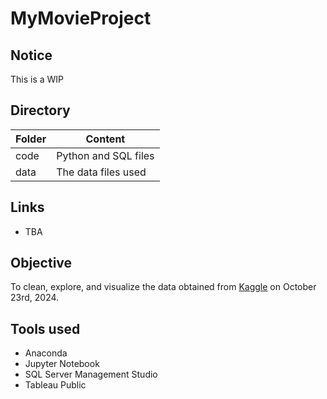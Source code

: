 # MyMovieProject

## Notice

This is a WIP

## Directory

| Folder      | Content |
| ----------- | ----------- |
| code      | Python and SQL files |
| data      | The data files used |

## Links

* TBA

## Objective

To clean, explore, and visualize the data obtained from [Kaggle](https://www.kaggle.com/datasets/danielgrijalvas/movies) on October 23rd, 2024. 

## Tools used

* Anaconda
* Jupyter Notebook
* SQL Server Management Studio
* Tableau Public